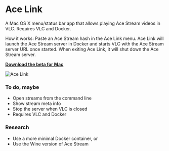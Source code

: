 # Ace Link

A Mac OS X menu/status bar app that allows playing Ace Stream videos in VLC. Requires VLC and Docker.

How it works: Paste an Ace Stream hash in the Ace Link menu. Ace Link will launch the Ace Stream server in Docker and starts VLC with the Ace Stream server URL once started. When exiting Ace Link, it will shut down the Ace Stream server.

**[Download the beta for Mac](https://github.com/blaise-io/acelink/releases)**

![Ace Link](https://i.imgur.com/QwMOUEp.png)

### To do, maybe

 - Open streams from the command line
 - Show stream meta info
 - Stop the server when VLC is closed
 - Requires VLC and Docker

### Research

 - Use a more minimal Docker container, or
 - Use the Wine version of Ace Stream
